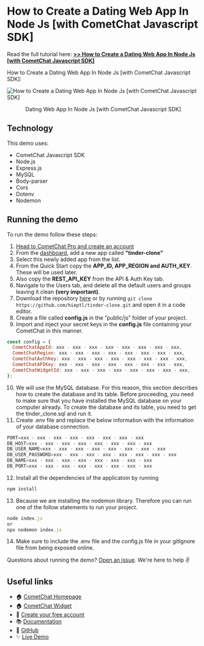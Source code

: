 # How to Create a Dating Web App In Node Js [with CometChat Javascript SDK]

Read the full tutorial here: [**>> How to Create a Dating Web App In Node Js [with CometChat Javascript SDK]**](https://www.cometchat.com/tutorials/#)

How to Create a Dating Web App In Node Js [with CometChat Javascript SDK]:

![How to Create a Dating Web App In Node Js [with CometChat Javascript SDK]](/screenshots/0.gif)

<center><figcaption>Dating Web App In Node Js [with CometChat Javascript SDK]</figcaption></center>

## Technology

This demo uses:

- CometChat Javascript SDK
- Node.js
- Express.js
- MySQL
- Body-parser
- Cors
- Dotenv
- Nodemon

## Running the demo

To run the demo follow these steps:

1. [Head to CometChat Pro and create an account](https://app.cometchat.com/signup)
2. From the [dashboard](https://app.cometchat.com/apps), add a new app called **"tinder-clone"**
3. Select this newly added app from the list.
4. From the Quick Start copy the **APP_ID, APP_REGION and AUTH_KEY**. These will be used later.
5. Also copy the **REST_API_KEY** from the API & Auth Key tab.
6. Navigate to the Users tab, and delete all the default users and groups leaving it clean **(very important)**.
7. Download the repository [here](https://github.com/hieptl/tinder-clone/archive/main.zip) or by running `git clone https://github.com/hieptl/tinder-clone.git` and open it in a code editor.
8. Create a file called **config.js** in the ”public/js” folder of your project.
9. Import and inject your secret keys in the **config.js** file containing your CometChat in this manner.

```js
const config = {
  CometChatAppId: xxx - xxx - xxx - xxx - xxx - xxx - xxx - xxx,
  CometChatRegion: xxx - xxx - xxx - xxx - xxx - xxx - xxx - xxx,
  CometChatAuthKey: xxx - xxx - xxx - xxx - xxx - xxx - xxx - xxx,
  CometChatAPIKey: xxx - xxx - xxx - xxx - xxx - xxx - xxx - xxx,
  CometChatWidgetId: xxx - xxx - xxx - xxx - xxx - xxx - xxx - xxx,
};
```
10. We will use the MySQL database. For this reason, this section describes how to create the database and its table. Before proceeding, you need to make sure that you have installed the MySQL database on your computer already. To create the database and its table, you need to get the tinder_clone.sql and run it.
11. Create .env file and replace the below information with the information of your database connection.
```js
PORT=xxx - xxx - xxx - xxx - xxx - xxx - xxx - xxx
DB_HOST=xxx - xxx - xxx - xxx - xxx - xxx - xxx - xxx
DB_USER_NAME=xxx - xxx - xxx - xxx - xxx - xxx - xxx - xxx
DB_USER_PASSWORD=xxx - xxx - xxx - xxx - xxx - xxx - xxx - xxx
DB_NAME=xxx - xxx - xxx - xxx - xxx - xxx - xxx - xxx
DB_PORT=xxx - xxx - xxx - xxx - xxx - xxx - xxx - xxx
```
12. Install all the dependencies of the applicatoin by running
```js
npm install
```
13. Because we are installing the nodemon library. Therefore you can run one of the follow statements to run your project.
```js
node index.js 
or 
npx nodemon index.js
```
14. Make sure to include the .env file and the config.js file in your gitIgnore file from being exposed online.

Questions about running the demo? [Open an issue](https://github.com/hieptl/tinder-clone/issues). We're here to help ✌️

## Useful links

- 🏠 [CometChat Homepage](https://app.cometchat.com/signup)
- 🏠 [CometChat Widget](https://prodocs.cometchat.com/v2.1/docs/web-chat-widget)
- 🚀 [Create your free account](https://app.cometchat.com/apps)
- 📚 [Documentation](https://prodocs.cometchat.com)
- 👾 [GitHub](https://www.github.com/cometchat-pro)
- ✨ [Live Demo]()
